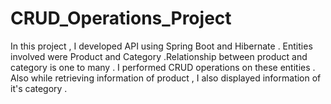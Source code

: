 # CRUD_Operations_Project
In this project , I developed API using Spring Boot and Hibernate .
Entities involved were Product and Category .Relationship between product and category is one to many . 
I performed CRUD operations on these entities . Also while retrieving information of product , I also displayed information of it's category .
